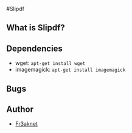 #Slipdf

## What is Slipdf?


## Dependencies

- wget: `apt-get install wget`
- imagemagick: `apt-get install imagemagick`

## Bugs

## Author

- [Fr3aknet](https://github.com/Fr3aknet)
